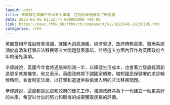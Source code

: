 ```yaml
---
layout: post
title: 辛偉誠在演講中作出五大承諾　包括削減通脹及打擊偷渡
date: 2023-01-05 01:52:44.000000000 +08:00
link: https://news.rthk.hk/rthk/ch/component/k2/1682546-20230105.htm
categories: rthk
---
```


英國首相辛偉誠發表演講，就國內的高通脹、經濟衰退、政府債務高築、醫療系統瀕於崩潰和打擊非法移民等五大問題發表承諾，並將這五方面內容作為英國政府今年的優先事項。

辛偉誠說，英國今年會將通脹率削減一半，以降低生活成本，也會著力發展經濟創造更多就業機會。他又表示，英國政府將下調國家債務，縮短國民保健署的求診輪候時間，並會制定法律，以打擊和遣返坐船偷渡入境的非法移民問題。

辛偉誠說，這些都是民眾和政府的優先工作，強調政府將為下一代建立一個更美好的未來，希望以付出的努力和取得的成果獲取民眾的評價。
